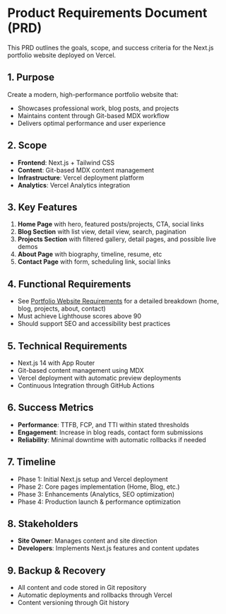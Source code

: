 # Product Requirements Document (PRD)

This PRD outlines the goals, scope, and success criteria for the Next.js portfolio website deployed on Vercel.

## 1. Purpose

Create a modern, high-performance portfolio website that:

- Showcases professional work, blog posts, and projects
- Maintains content through Git-based MDX workflow
- Delivers optimal performance and user experience

## 2. Scope

- **Frontend**: Next.js + Tailwind CSS
- **Content**: Git-based MDX content management
- **Infrastructure**: Vercel deployment platform
- **Analytics**: Vercel Analytics integration

## 3. Key Features

1. **Home Page** with hero, featured posts/projects, CTA, social links
2. **Blog Section** with list view, detail view, search, pagination
3. **Projects Section** with filtered gallery, detail pages, and possible live demos
4. **About Page** with biography, timeline, resume, etc
5. **Contact Page** with form, scheduling link, social links

## 4. Functional Requirements

- See [Portfolio Website Requirements](#) for a detailed breakdown (home, blog, projects, about, contact)
- Must achieve Lighthouse scores above 90
- Should support SEO and accessibility best practices

## 5. Technical Requirements

- Next.js 14 with App Router
- Git-based content management using MDX
- Vercel deployment with automatic preview deployments
- Continuous Integration through GitHub Actions

## 6. Success Metrics

- **Performance**: TTFB, FCP, and TTI within stated thresholds
- **Engagement**: Increase in blog reads, contact form submissions
- **Reliability**: Minimal downtime with automatic rollbacks if needed

## 7. Timeline

- Phase 1: Initial Next.js setup and Vercel deployment
- Phase 2: Core pages implementation (Home, Blog, etc.)
- Phase 3: Enhancements (Analytics, SEO optimization)
- Phase 4: Production launch & performance optimization

## 8. Stakeholders

- **Site Owner**: Manages content and site direction
- **Developers**: Implements Next.js features and content updates

## 9. Backup & Recovery

- All content and code stored in Git repository
- Automatic deployments and rollbacks through Vercel
- Content versioning through Git history
